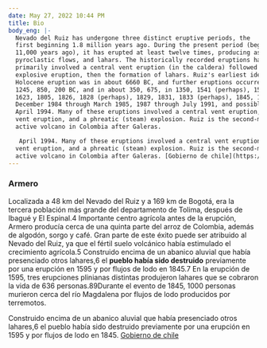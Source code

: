 ```yaml
---
date: May 27, 2022 10:44 PM
title: Bio
body_eng: |-
  Nevado del Ruiz has undergone three distinct eruptive periods, the
  first beginning 1.8 million years ago. During the present period (beginning
  11,000 years ago), it has erupted at least twelve times, producing ashfalls,
  pyroclastic flows, and lahars. The historically recorded eruptions have
  primarily involved a central vent eruption (in the caldera) followed by an
  explosive eruption, then the formation of lahars. Ruiz's earliest identified
  Holocene eruption was in about 6660 BC, and further eruptions occurred around
  1245, 850, 200 BC, and in about 350, 675, in 1350, 1541 (perhaps), 1570, 1595,
  1623, 1805, 1826, 1828 (perhaps), 1829, 1831, 1833 (perhaps), 1845, 1916,
  December 1984 through March 1985, 1987 through July 1991, and possibly in
  April 1994. Many of these eruptions involved a central vent eruption, a flank
  vent eruption, and a phreatic (steam) explosion. Ruiz is the second-most
  active volcano in Colombia after Galeras.

   April 1994. Many of these eruptions involved a central vent eruption, a flank
  vent eruption, and a phreatic (steam) explosion. Ruiz is the second-most
  active volcano in Colombia after Galeras. [Gobierno de chile](https://duckduckgo.com)
---
```

### Armero
Localizada a 48 km del Nevado del Ruiz y a 169 km de Bogotá, era la tercera población más grande del departamento de Tolima, después de Ibagué y El Espinal.4​ Importante centro agrícola antes de la erupción, Armero producía cerca de una quinta parte del arroz de Colombia, además de algodón, sorgo y café. Gran parte de este éxito puede ser atribuido al Nevado del Ruiz, ya que el fértil suelo volcánico había estimulado el crecimiento agrícola.5​ Construido encima de un abanico aluvial que había presenciado otros lahares,6​ el **pueblo había sido destruido** previamente por una erupción en 1595 y por flujos de lodo en 1845.7​ En la erupción de 1595, tres erupciones plinianas distintas produjeron lahares que se cobraron la vida de 636 personas.8​9​ Durante el evento de 1845, 1000 personas murieron cerca del río Magdalena por flujos de lodo producidos por terremotos.

Construido encima de un abanico aluvial que había presenciado otros lahares,6​ el pueblo había sido destruido previamente por una erupción en 1595 y por flujos de lodo en 1845. [Gobierno de chile](https://duckduckgo.com)